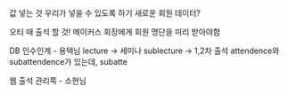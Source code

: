 값 넣는 것 우리가 넣을 수 있도록 하기
새로운 회원 데이터?

오티 때 출석 할 것!
메이커스 회장에게 회원 명단을 미리 받아야함

DB 인수인계 - 용택님
lecture -> 세미나
sublecture -> 1,2차 출석
attendence와 subattendence가 있는데, subatte

웹 출석 관리쪽  - 소현님


